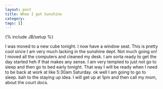 ```yaml
---
layout: post
title: Whee I got Sunshine
category: 
tags: []
---
```

{% include JB/setup %}

I was moved to a new cube tonight.  I now have a window seat.
This is pretty cool since I am very much lacking in the sunshine
dept.  Not much going on! I moved all the computers and cleaned
my desk.  I am sorta ready to get the day started heh if that
makes any sense.  I am very tempted to just not go to sleep and then
go to bed early tonight.  That way I will be ready when I need to
be back at work at like 5:30am Saturday.  ok well I am going to
go to sleep.  bah to the staying up idea.  I will get up at 1pm
and then call my mom, about the court docs.
